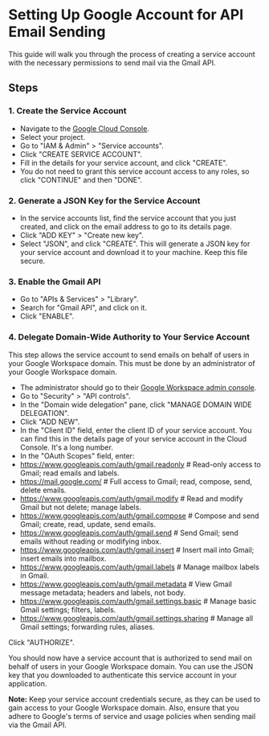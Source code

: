 # Setting Up Google Account for API Email Sending

This guide will walk you through the process of creating a service account with the necessary permissions to send mail via the Gmail API.

## Steps

### 1. Create the Service Account

- Navigate to the [Google Cloud Console](https://console.cloud.google.com/).
- Select your project.
- Go to "IAM & Admin" > "Service accounts".
- Click "CREATE SERVICE ACCOUNT".
- Fill in the details for your service account, and click "CREATE".
- You do not need to grant this service account access to any roles, so click "CONTINUE" and then "DONE".

### 2. Generate a JSON Key for the Service Account

- In the service accounts list, find the service account that you just created, and click on the email address to go to its details page.
- Click "ADD KEY" > "Create new key".
- Select "JSON", and click "CREATE". This will generate a JSON key for your service account and download it to your machine. Keep this file secure.

### 3. Enable the Gmail API

- Go to "APIs & Services" > "Library".
- Search for "Gmail API", and click on it.
- Click "ENABLE".

### 4. Delegate Domain-Wide Authority to Your Service Account

This step allows the service account to send emails on behalf of users in your Google Workspace domain. This must be done by an administrator of your Google Workspace domain.

- The administrator should go to their [Google Workspace admin console](https://admin.google.com/).
- Go to "Security" > "API controls".
- In the "Domain wide delegation" pane, click "MANAGE DOMAIN WIDE DELEGATION".
- Click "ADD NEW".
- In the "Client ID" field, enter the client ID of your service account. You can find this in the details page of your service account in the Cloud Console. It's a long number.
- In the "OAuth Scopes" field, enter:
- https://www.googleapis.com/auth/gmail.readonly # Read-only access to Gmail; read emails and labels.
- https://mail.google.com/ # Full access to Gmail; read, compose, send, delete emails.
- https://www.googleapis.com/auth/gmail.modify # Read and modify Gmail but not delete; manage labels.
- https://www.googleapis.com/auth/gmail.compose # Compose and send Gmail; create, read, update, send emails.
- https://www.googleapis.com/auth/gmail.send # Send Gmail; send emails without reading or modifying inbox.
- https://www.googleapis.com/auth/gmail.insert # Insert mail into Gmail; insert emails into mailbox.
- https://www.googleapis.com/auth/gmail.labels # Manage mailbox labels in Gmail.
- https://www.googleapis.com/auth/gmail.metadata # View Gmail message metadata; headers and labels, not body.
- https://www.googleapis.com/auth/gmail.settings.basic # Manage basic Gmail settings; filters, labels.
- https://www.googleapis.com/auth/gmail.settings.sharing # Manage all Gmail settings; forwarding rules, aliases.

Click "AUTHORIZE".

You should now have a service account that is authorized to send mail on behalf of users in your Google Workspace domain. You can use the JSON key that you downloaded to authenticate this service account in your application.

**Note:** Keep your service account credentials secure, as they can be used to gain access to your Google Workspace domain. Also, ensure that you adhere to Google's terms of service and usage policies when sending mail via the Gmail API.
